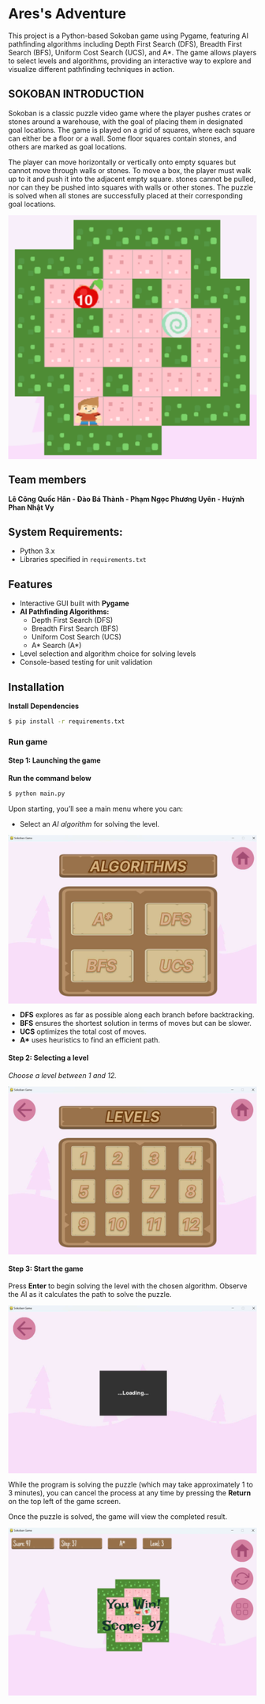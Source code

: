 # Ares's Adventure

This project is a Python-based Sokoban game using Pygame, featuring AI pathfinding algorithms including Depth First Search (DFS), Breadth First Search (BFS), Uniform Cost Search (UCS), and A*. The game allows players to select levels and algorithms, providing an interactive way to explore and visualize different pathfinding techniques in action.

## SOKOBAN INTRODUCTION

Sokoban is a classic puzzle video game where the player pushes crates or stones around a warehouse, with the goal of placing them in designated goal locations. The game is played on a grid of squares, where each square can either be a floor or a wall. Some floor squares contain stones, and others are marked as goal locations.

The player can move horizontally or vertically onto empty squares but cannot move through walls or stones. To move a box, the player must walk up to it and push it into the adjacent empty square. stones cannot be pulled, nor can they be pushed into squares with walls or other stones. The puzzle is solved when all stones are successfully placed at their corresponding goal locations.

<div align="center">
<img src="asset/t3.png" align="center"/>
</div>

## Team members

**Lê Công Quốc Hân - Đào Bá Thành - Phạm Ngọc Phương Uyên - Huỳnh Phan Nhật Vy**

## System Requirements:
-   Python 3.x
-   Libraries specified in `requirements.txt`


## Features

-  Interactive GUI built with **Pygame**
-  **AI Pathfinding Algorithms:**
   -  Depth First Search (DFS)
   -  Breadth First Search (BFS)
   -  Uniform Cost Search (UCS)
   -  A* Search (A*)
-  Level selection and algorithm choice for solving levels
-  Console-based testing for unit validation

## Installation

**Install Dependencies**

```sh
$ pip install -r requirements.txt
```

### Run game

#### Step 1: Launching the game

**Run the command below**

```sh
$ python main.py
```

Upon starting, you’ll see a main menu where you can:

-  Select an _AI algorithm_ for solving the level.

<div align="center">
<img src="asset/algorithms_choices.jpg" align="center"/>
</div>

-  **DFS** explores as far as possible along each branch before backtracking.
-  **BFS** ensures the shortest solution in terms of moves but can be slower.
-  **UCS** optimizes the total cost of moves.
-  **A\*** uses heuristics to find an efficient path.

#### Step 2: Selecting a level  

_Choose a level between 1 and 12._

<div align="center">
<img src="asset/level_choices.jpg" align="center"/>
</div>

#### Step 3: Start the game

Press **Enter** to begin solving the level with the chosen algorithm. Observe the AI as it calculates the path to solve the puzzle.

<div align="center">
<img src="asset/loading.jpg" align="center"/>
</div>

While the program is solving the puzzle (which may take approximately 1 to 3 minutes), you can cancel the process at any time by pressing the **Return** on the top left of the game screen.

Once the puzzle is solved, the game will view the completed result.

<div align="center">
<img src="asset/t3_win.png" align="center"/>
</div>